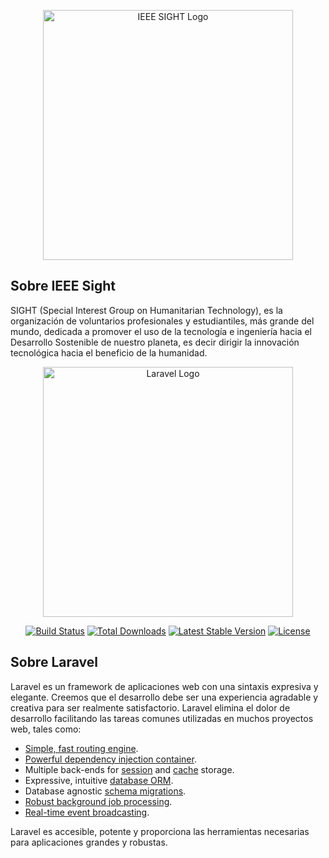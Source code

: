<p align="center"><a href="https://r9.ieee.org/ecuador/sight/#:~:text=IEEE%20SIGHT%20(Special%20Interest%20Group,innovaci%C3%B3n%20tecnol%C3%B3gica%20hacia%20el%20beneficio" target="_blank"><img src="https://r9.ieee.org/ecuador/wp-content/uploads/sites/110/2020/02/Logo-SIGHT-Ecuador.png" width="400" alt="IEEE SIGHT Logo"></a></p>

## Sobre IEEE Sight

SIGHT (Special Interest Group on Humanitarian Technology), es la organización de voluntarios profesionales y estudiantiles, más grande del mundo, dedicada a promover el uso de la tecnología e ingeniería hacia el Desarrollo Sostenible de nuestro planeta, es decir dirigir la innovación tecnológica hacia el beneficio de la humanidad.

<p align="center"><a href="https://laravel.com" target="_blank"><img src="https://raw.githubusercontent.com/laravel/art/master/logo-lockup/5%20SVG/2%20CMYK/1%20Full%20Color/laravel-logolockup-cmyk-red.svg" width="400" alt="Laravel Logo"></a></p>

<p align="center">
<a href="https://github.com/laravel/framework/actions"><img src="https://github.com/laravel/framework/workflows/tests/badge.svg" alt="Build Status"></a>
<a href="https://packagist.org/packages/laravel/framework"><img src="https://img.shields.io/packagist/dt/laravel/framework" alt="Total Downloads"></a>
<a href="https://packagist.org/packages/laravel/framework"><img src="https://img.shields.io/packagist/v/laravel/framework" alt="Latest Stable Version"></a>
<a href="https://packagist.org/packages/laravel/framework"><img src="https://img.shields.io/packagist/l/laravel/framework" alt="License"></a>
</p>

## Sobre Laravel

Laravel es un framework de aplicaciones web con una sintaxis expresiva y elegante. Creemos que el desarrollo debe ser una experiencia agradable y creativa para ser realmente satisfactorio. Laravel elimina el dolor de desarrollo facilitando las tareas comunes utilizadas en muchos proyectos web, tales como:

- [Simple, fast routing engine](https://laravel.com/docs/routing).
- [Powerful dependency injection container](https://laravel.com/docs/container).
- Multiple back-ends for [session](https://laravel.com/docs/session) and [cache](https://laravel.com/docs/cache) storage.
- Expressive, intuitive [database ORM](https://laravel.com/docs/eloquent).
- Database agnostic [schema migrations](https://laravel.com/docs/migrations).
- [Robust background job processing](https://laravel.com/docs/queues).
- [Real-time event broadcasting](https://laravel.com/docs/broadcasting).

Laravel es accesible, potente y proporciona las herramientas necesarias para aplicaciones grandes y robustas.
